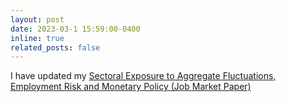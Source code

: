 ```yaml
---
layout: post
date: 2023-03-1 15:59:00-0400
inline: true
related_posts: false
---
```


I have updated my [Sectoral Exposure to Aggregate Fluctuations, Employment Risk and Monetary Policy (Job Market Paper)](/pdf/herman_twosector.pdf)
